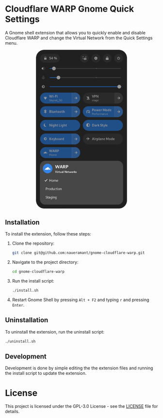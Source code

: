 # Cloudflare WARP Gnome Quick Settings

A Gnome shell extension that allows you to quickly enable and disable Cloudflare WARP and change the Virtual Network from the Quick Settings menu.

<p align="center">
  <img src="./assets/screenshot.png" alt="Screenshot" width="300">
</p>

## Installation

To install the extension, follow these steps:

1. Clone the repository:

   ```bash
   git clone git@github.com:naueramant/gnome-cloudflare-warp.git
   ```

2. Navigate to the project directory:

   ```bash
   cd gnome-cloudflare-warp
   ```

3. Run the install script:

   ```bash
   ./install.sh
   ```

4. Restart Gnome Shell by pressing `Alt + F2` and typing `r` and pressing `Enter`.

## Uninstallation

To uninstall the extension, run the uninstall script:

```bash
./uninstall.sh
```

## Development

Development is done by simple editing the the extension files and running the install script to update the extension.

# License

This project is licensed under the GPL-3.0 License - see the [LICENSE](LICENSE) file for details.
